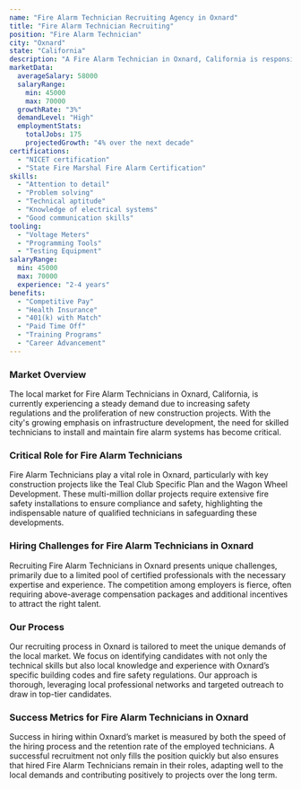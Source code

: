 ```yaml
---
name: "Fire Alarm Technician Recruiting Agency in Oxnard"
title: "Fire Alarm Technician Recruiting"
position: "Fire Alarm Technician"
city: "Oxnard"
state: "California"
description: "A Fire Alarm Technician in Oxnard, California is responsible for installing, maintaining, and repairing fire alarm systems to ensure they function properly in emergencies."
marketData:
  averageSalary: 58000
  salaryRange:
    min: 45000
    max: 70000
  growthRate: "3%"
  demandLevel: "High"
  employmentStats:
    totalJobs: 175
    projectedGrowth: "4% over the next decade"
certifications:
  - "NICET certification"
  - "State Fire Marshal Fire Alarm Certification"
skills:
  - "Attention to detail"
  - "Problem solving"
  - "Technical aptitude"
  - "Knowledge of electrical systems"
  - "Good communication skills"
tooling:
  - "Voltage Meters"
  - "Programming Tools"
  - "Testing Equipment"
salaryRange:
  min: 45000
  max: 70000
  experience: "2-4 years"
benefits:
  - "Competitive Pay"
  - "Health Insurance"
  - "401(k) with Match"
  - "Paid Time Off"
  - "Training Programs"
  - "Career Advancement"
---
```


### Market Overview
The local market for Fire Alarm Technicians in Oxnard, California, is currently experiencing a steady demand due to increasing safety regulations and the proliferation of new construction projects. With the city's growing emphasis on infrastructure development, the need for skilled technicians to install and maintain fire alarm systems has become critical.

### Critical Role for Fire Alarm Technicians
Fire Alarm Technicians play a vital role in Oxnard, particularly with key construction projects like the Teal Club Specific Plan and the Wagon Wheel Development. These multi-million dollar projects require extensive fire safety installations to ensure compliance and safety, highlighting the indispensable nature of qualified technicians in safeguarding these developments.

### Hiring Challenges for Fire Alarm Technicians in Oxnard
Recruiting Fire Alarm Technicians in Oxnard presents unique challenges, primarily due to a limited pool of certified professionals with the necessary expertise and experience. The competition among employers is fierce, often requiring above-average compensation packages and additional incentives to attract the right talent.

### Our Process
Our recruiting process in Oxnard is tailored to meet the unique demands of the local market. We focus on identifying candidates with not only the technical skills but also local knowledge and experience with Oxnard’s specific building codes and fire safety regulations. Our approach is thorough, leveraging local professional networks and targeted outreach to draw in top-tier candidates.

### Success Metrics for Fire Alarm Technicians in Oxnard
Success in hiring within Oxnard’s market is measured by both the speed of the hiring process and the retention rate of the employed technicians. A successful recruitment not only fills the position quickly but also ensures that hired Fire Alarm Technicians remain in their roles, adapting well to the local demands and contributing positively to projects over the long term.
